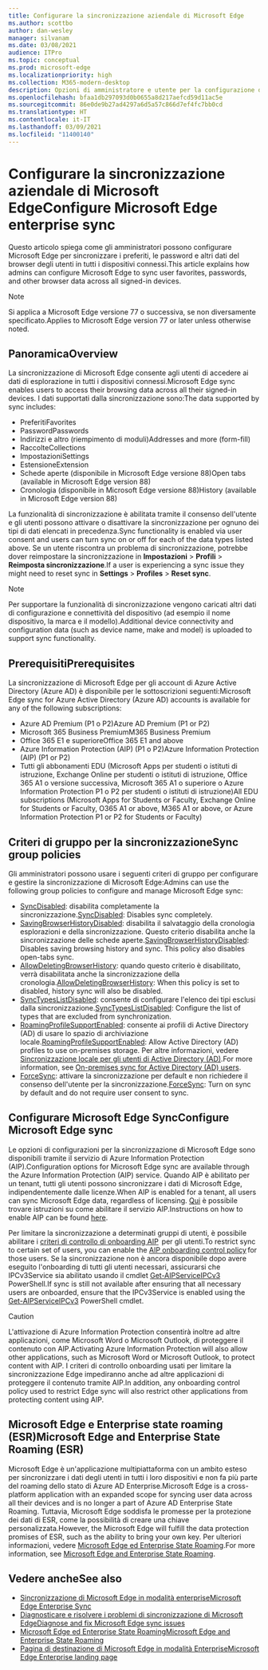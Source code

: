 ```yaml
---
title: Configurare la sincronizzazione aziendale di Microsoft Edge
ms.author: scottbo
author: dan-wesley
manager: silvanam
ms.date: 03/08/2021
audience: ITPro
ms.topic: conceptual
ms.prod: microsoft-edge
ms.localizationpriority: high
ms.collection: M365-modern-desktop
description: Opzioni di amministratore e utente per la configurazione di Microsoft Edge per la sincronizzazione di preferiti, password e altri dati del browser.
ms.openlocfilehash: bfaa1db297093d0b0655a8d217aefcd59d11ac5e
ms.sourcegitcommit: 86e0de9b27ad4297a6d5a57c866d7ef4fc7bb0cd
ms.translationtype: HT
ms.contentlocale: it-IT
ms.lasthandoff: 03/09/2021
ms.locfileid: "11400140"
---
```

# <a name="configure-microsoft-edge-enterprise-sync"></a><span data-ttu-id="ff65d-103">Configurare la sincronizzazione aziendale di Microsoft Edge</span><span class="sxs-lookup"><span data-stu-id="ff65d-103">Configure Microsoft Edge enterprise sync</span></span>

<span data-ttu-id="ff65d-104">Questo articolo spiega come gli amministratori possono configurare Microsoft Edge per sincronizzare i preferiti, le password e altri dati del browser degli utenti in tutti i dispositivi connessi.</span><span class="sxs-lookup"><span data-stu-id="ff65d-104">This article explains how admins can configure Microsoft Edge to sync user favorites, passwords, and other browser data across all signed-in devices.</span></span>

> [!NOTE]
> <span data-ttu-id="ff65d-105">Si applica a Microsoft Edge versione 77 o successiva, se non diversamente specificato.</span><span class="sxs-lookup"><span data-stu-id="ff65d-105">Applies to Microsoft Edge version 77 or later unless otherwise noted.</span></span>

## <a name="overview"></a><span data-ttu-id="ff65d-106">Panoramica</span><span class="sxs-lookup"><span data-stu-id="ff65d-106">Overview</span></span>

<span data-ttu-id="ff65d-107">La sincronizzazione di Microsoft Edge consente agli utenti di accedere ai dati di esplorazione in tutti i dispositivi connessi.</span><span class="sxs-lookup"><span data-stu-id="ff65d-107">Microsoft Edge sync enables users to access their browsing data across all their signed-in devices.</span></span> <span data-ttu-id="ff65d-108">I dati supportati dalla sincronizzazione sono:</span><span class="sxs-lookup"><span data-stu-id="ff65d-108">The data supported by sync includes:</span></span>

- <span data-ttu-id="ff65d-109">Preferiti</span><span class="sxs-lookup"><span data-stu-id="ff65d-109">Favorites</span></span>
- <span data-ttu-id="ff65d-110">Password</span><span class="sxs-lookup"><span data-stu-id="ff65d-110">Passwords</span></span>
- <span data-ttu-id="ff65d-111">Indirizzi e altro (riempimento di moduli)</span><span class="sxs-lookup"><span data-stu-id="ff65d-111">Addresses and more (form-fill)</span></span>
- <span data-ttu-id="ff65d-112">Raccolte</span><span class="sxs-lookup"><span data-stu-id="ff65d-112">Collections</span></span>
- <span data-ttu-id="ff65d-113">Impostazioni</span><span class="sxs-lookup"><span data-stu-id="ff65d-113">Settings</span></span>
- <span data-ttu-id="ff65d-114">Estensione</span><span class="sxs-lookup"><span data-stu-id="ff65d-114">Extension</span></span>
- <span data-ttu-id="ff65d-115">Schede aperte (disponibile in Microsoft Edge versione 88)</span><span class="sxs-lookup"><span data-stu-id="ff65d-115">Open tabs (available in Microsoft Edge version 88)</span></span>
- <span data-ttu-id="ff65d-116">Cronologia (disponibile in Microsoft Edge versione 88)</span><span class="sxs-lookup"><span data-stu-id="ff65d-116">History (available in Microsoft Edge version 88)</span></span>

<span data-ttu-id="ff65d-117">La funzionalità di sincronizzazione è abilitata tramite il consenso dell'utente e gli utenti possono attivare o disattivare la sincronizzazione per ognuno dei tipi di dati elencati in precedenza.</span><span class="sxs-lookup"><span data-stu-id="ff65d-117">Sync functionality is enabled via user consent and users can turn sync on or off for each of the data types listed above.</span></span> <span data-ttu-id="ff65d-118">Se un utente riscontra un problema di sincronizzazione, potrebbe dover reimpostare la sincronizzazione in **Impostazioni** > **Profili** > **Reimposta sincronizzazione**.</span><span class="sxs-lookup"><span data-stu-id="ff65d-118">If a user is experiencing a sync issue they might need to reset sync in **Settings** > **Profiles** > **Reset sync**.</span></span>

> [!NOTE]
> <span data-ttu-id="ff65d-119">Per supportare la funzionalità di sincronizzazione vengono caricati altri dati di configurazione e connettività del dispositivo (ad esempio il nome dispositivo, la marca e il modello).</span><span class="sxs-lookup"><span data-stu-id="ff65d-119">Additional device connectivity and configuration data (such as device name, make and model) is uploaded to support sync functionality.</span></span>

## <a name="prerequisites"></a><span data-ttu-id="ff65d-120">Prerequisiti</span><span class="sxs-lookup"><span data-stu-id="ff65d-120">Prerequisites</span></span>

<span data-ttu-id="ff65d-121">La sincronizzazione di Microsoft Edge per gli account di Azure Active Directory (Azure AD) è disponibile per le sottoscrizioni seguenti:</span><span class="sxs-lookup"><span data-stu-id="ff65d-121">Microsoft Edge sync for Azure Active Directory (Azure AD) accounts is available for any of the following subscriptions:</span></span>

- <span data-ttu-id="ff65d-122">Azure AD Premium (P1 o P2)</span><span class="sxs-lookup"><span data-stu-id="ff65d-122">Azure AD Premium (P1 or P2)</span></span>
- <span data-ttu-id="ff65d-123">Microsoft 365 Business Premium</span><span class="sxs-lookup"><span data-stu-id="ff65d-123">M365 Business Premium</span></span>
- <span data-ttu-id="ff65d-124">Office 365 E1 e superiore</span><span class="sxs-lookup"><span data-stu-id="ff65d-124">Office 365 E1 and above</span></span>
- <span data-ttu-id="ff65d-125">Azure Information Protection (AIP) (P1 o P2)</span><span class="sxs-lookup"><span data-stu-id="ff65d-125">Azure Information Protection (AIP) (P1 or P2)</span></span>
- <span data-ttu-id="ff65d-126">Tutti gli abbonamenti EDU (Microsoft Apps per studenti o istituti di istruzione, Exchange Online per studenti o istituti di istruzione, Office 365 A1 o versione successiva, Microsoft 365 A1 o superiore o Azure Information Protection P1 o P2 per studenti o istituti di istruzione)</span><span class="sxs-lookup"><span data-stu-id="ff65d-126">All EDU subscriptions (Microsoft Apps for Students or Faculty, Exchange Online for Students or Faculty, O365 A1 or above, M365 A1 or above, or Azure Information Protection P1 or P2 for Students or Faculty)</span></span>

## <a name="sync-group-policies"></a><span data-ttu-id="ff65d-127">Criteri di gruppo per la sincronizzazione</span><span class="sxs-lookup"><span data-stu-id="ff65d-127">Sync group policies</span></span>

<span data-ttu-id="ff65d-128">Gli amministratori possono usare i seguenti criteri di gruppo per configurare e gestire la sincronizzazione di Microsoft Edge:</span><span class="sxs-lookup"><span data-stu-id="ff65d-128">Admins can use the following group policies to configure and manage Microsoft Edge sync:</span></span>

- <span data-ttu-id="ff65d-129">[SyncDisabled](https://docs.microsoft.com/deployedge/microsoft-edge-policies#syncdisabled): disabilita completamente la sincronizzazione.</span><span class="sxs-lookup"><span data-stu-id="ff65d-129">[SyncDisabled](https://docs.microsoft.com/deployedge/microsoft-edge-policies#syncdisabled): Disables sync completely.</span></span>
- <span data-ttu-id="ff65d-130">[SavingBrowserHistoryDisabled](https://docs.microsoft.com/deployedge/microsoft-edge-policies#savingbrowserhistorydisabled): disabilita il salvataggio della cronologia esplorazioni e della sincronizzazione. Questo criterio disabilita anche la sincronizzazione delle schede aperte.</span><span class="sxs-lookup"><span data-stu-id="ff65d-130">[SavingBrowserHistoryDisabled](https://docs.microsoft.com/deployedge/microsoft-edge-policies#savingbrowserhistorydisabled): Disables saving browsing history and sync. This policy also disables open-tabs sync.</span></span>
- <span data-ttu-id="ff65d-131">[AllowDeletingBrowserHistory](https://docs.microsoft.com/deployedge/microsoft-edge-policies#allowdeletingbrowserhistory): quando questo criterio è disabilitato, verrà disabilitata anche la sincronizzazione della cronologia.</span><span class="sxs-lookup"><span data-stu-id="ff65d-131">[AllowDeletingBrowserHistory](https://docs.microsoft.com/deployedge/microsoft-edge-policies#allowdeletingbrowserhistory): When this policy is set to disabled, history sync will also be disabled.</span></span>
- <span data-ttu-id="ff65d-132">[SyncTypesListDisabled](https://docs.microsoft.com/DeployEdge/microsoft-edge-policies#synctypeslistdisabled): consente di configurare l'elenco dei tipi esclusi dalla sincronizzazione.</span><span class="sxs-lookup"><span data-stu-id="ff65d-132">[SyncTypesListDisabled](https://docs.microsoft.com/DeployEdge/microsoft-edge-policies#synctypeslistdisabled): Configure the list of types that are excluded from synchronization.</span></span>
- <span data-ttu-id="ff65d-133">[RoamingProfileSupportEnabled](https://docs.microsoft.com/DeployEdge/microsoft-edge-policies#roamingprofilesupportenabled): consente ai profili di Active Directory (AD) di usare lo spazio di archiviazione locale.</span><span class="sxs-lookup"><span data-stu-id="ff65d-133">[RoamingProfileSupportEnabled](https://docs.microsoft.com/DeployEdge/microsoft-edge-policies#roamingprofilesupportenabled): Allow Active Directory (AD) profiles to use on-premises storage.</span></span> <span data-ttu-id="ff65d-134">Per altre informazioni, vedere [Sincronizzazione locale per gli utenti di Active Directory (AD)](https://docs.microsoft.com/DeployEdge/microsoft-edge-on-premises-sync).</span><span class="sxs-lookup"><span data-stu-id="ff65d-134">For more information, see [On-premises sync for Active Directory (AD) users](https://docs.microsoft.com/DeployEdge/microsoft-edge-on-premises-sync).</span></span>
- <span data-ttu-id="ff65d-135">[ForceSync]( https://docs.microsoft.com/deployedge/microsoft-edge-policies#forcesync): attivare la sincronizzazione per default e non richiedere il consenso dell'utente per la sincronizzazione.</span><span class="sxs-lookup"><span data-stu-id="ff65d-135">[ForceSync]( https://docs.microsoft.com/deployedge/microsoft-edge-policies#forcesync): Turn on sync by default and do not require user consent to sync.</span></span>  

## <a name="configure-microsoft-edge-sync"></a><span data-ttu-id="ff65d-136">Configurare Microsoft Edge Sync</span><span class="sxs-lookup"><span data-stu-id="ff65d-136">Configure Microsoft Edge sync</span></span>

<span data-ttu-id="ff65d-137">Le opzioni di configurazioni per la sincronizzazione di Microsoft Edge sono disponibili tramite il servizio di Azure Information Protection (AIP).</span><span class="sxs-lookup"><span data-stu-id="ff65d-137">Configuration options for Microsoft Edge sync are available through the Azure Information Protection (AIP) service.</span></span> <span data-ttu-id="ff65d-138">Quando AIP è abilitato per un tenant, tutti gli utenti possono sincronizzare i dati di Microsoft Edge, indipendentemente dalle licenze.</span><span class="sxs-lookup"><span data-stu-id="ff65d-138">When AIP is enabled for a tenant, all users can sync Microsoft Edge data, regardless of licensing.</span></span> <span data-ttu-id="ff65d-139">[Qui](https://docs.microsoft.com/azure/information-protection/activate-office365) è possibile trovare istruzioni su come abilitare il servizio AIP.</span><span class="sxs-lookup"><span data-stu-id="ff65d-139">Instructions on how to enable AIP can be found [here](https://docs.microsoft.com/azure/information-protection/activate-office365).</span></span>

<span data-ttu-id="ff65d-140">Per limitare la sincronizzazione a determinati gruppi di utenti, è possibile abilitare i [criteri di controllo di onboarding AIP](https://docs.microsoft.com/powershell/module/aipservice/set-aipserviceonboardingcontrolpolicy?view=azureipps&preserve-view=true)  per gli utenti.</span><span class="sxs-lookup"><span data-stu-id="ff65d-140">To restrict sync to certain set of users, you can enable the [AIP onboarding control policy](https://docs.microsoft.com/powershell/module/aipservice/set-aipserviceonboardingcontrolpolicy?view=azureipps&preserve-view=true) for those users.</span></span> <span data-ttu-id="ff65d-141">Se la sincronizzazione non è ancora disponibile dopo avere eseguito l'onboarding di tutti gli utenti necessari, assicurarsi che IPCv3Service sia abilitato usando il cmdlet [Get-AIPServiceIPCv3](https://docs.microsoft.com/powershell/module/aipservice/get-aipserviceipcv3?view=azureipps&preserve-view=true) PowerShell.</span><span class="sxs-lookup"><span data-stu-id="ff65d-141">If sync is still not available after ensuring that all necessary users are onboarded, ensure that the IPCv3Service is enabled using the [Get-AIPServiceIPCv3](https://docs.microsoft.com/powershell/module/aipservice/get-aipserviceipcv3?view=azureipps&preserve-view=true)  PowerShell cmdlet.</span></span>

> [!CAUTION]
> <span data-ttu-id="ff65d-142">L'attivazione di Azure Information Protection consentirà inoltre ad altre applicazioni, come Microsoft Word o Microsoft Outlook, di proteggere il contenuto con AIP.</span><span class="sxs-lookup"><span data-stu-id="ff65d-142">Activating Azure Information Protection will also allow other applications, such as Microsoft Word or Microsoft Outlook, to protect content with AIP.</span></span> <span data-ttu-id="ff65d-143">I criteri di controllo onboarding usati per limitare la sincronizzazione Edge impediranno anche ad altre applicazioni di proteggere il contenuto tramite AIP.</span><span class="sxs-lookup"><span data-stu-id="ff65d-143">In addition, any onboarding control policy used to restrict Edge sync will also restrict other applications from protecting content using AIP.</span></span>

## <a name="microsoft-edge-and-enterprise-state-roaming-esr"></a><span data-ttu-id="ff65d-144">Microsoft Edge e Enterprise state roaming (ESR)</span><span class="sxs-lookup"><span data-stu-id="ff65d-144">Microsoft Edge and Enterprise State Roaming (ESR)</span></span>

<span data-ttu-id="ff65d-145">Microsoft Edge è un'applicazione multipiattaforma con un ambito esteso per sincronizzare i dati degli utenti in tutti i loro dispositivi e non fa più parte del roaming dello stato di Azure AD Enterprise.</span><span class="sxs-lookup"><span data-stu-id="ff65d-145">Microsoft Edge is a cross-platform application with an expanded scope for syncing user data across all their devices and is no longer a part of Azure AD Enterprise State Roaming.</span></span> <span data-ttu-id="ff65d-146">Tuttavia, Microsoft Edge soddisfa le promesse per la protezione dei dati di ESR, come la possibilità di creare una chiave personalizzata.</span><span class="sxs-lookup"><span data-stu-id="ff65d-146">However, the Microsoft Edge will fulfill the data protection promises of ESR, such as the ability to bring your own key.</span></span> <span data-ttu-id="ff65d-147">Per ulteriori informazioni, vedere [Microsoft Edge ed Enterprise State Roaming](microsoft-edge-enterprise-state-roaming.md).</span><span class="sxs-lookup"><span data-stu-id="ff65d-147">For more information, see [Microsoft Edge and Enterprise State Roaming](microsoft-edge-enterprise-state-roaming.md).</span></span>

## <a name="see-also"></a><span data-ttu-id="ff65d-148">Vedere anche</span><span class="sxs-lookup"><span data-stu-id="ff65d-148">See also</span></span>

- [<span data-ttu-id="ff65d-149">Sincronizzazione di Microsoft Edge in modalità enterprise</span><span class="sxs-lookup"><span data-stu-id="ff65d-149">Microsoft Edge Enterprise Sync</span></span>](microsoft-edge-enterprise-sync.md)
- [<span data-ttu-id="ff65d-150">Diagnosticare e risolvere i problemi di sincronizzazione di Microsoft Edge</span><span class="sxs-lookup"><span data-stu-id="ff65d-150">Diagnose and fix Microsoft Edge sync issues</span></span>](microsoft-edge-troubleshoot-enterprise-sync.md)
- [<span data-ttu-id="ff65d-151">Microsoft Edge ed Enterprise State Roaming</span><span class="sxs-lookup"><span data-stu-id="ff65d-151">Microsoft Edge and Enterprise State Roaming</span></span>](microsoft-edge-enterprise-state-roaming.md)
- [<span data-ttu-id="ff65d-152">Pagina di destinazione di Microsoft Edge in modalità Enterprise</span><span class="sxs-lookup"><span data-stu-id="ff65d-152">Microsoft Edge Enterprise landing page</span></span>](https://aka.ms/EdgeEnterprise)
